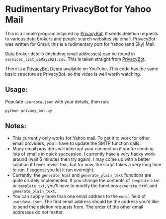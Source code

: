 # Rudimentary PrivacyBot for Yahoo Mail
This is a simple program inspired by [PrivacyBot](https://github.com/privacybot-berkeley/privacybot). It sends deletion requests to various data brokers and people search websites via email. PrivacyBot was written for Gmail; this is a rudimentary port for Yahoo (and Sky) Mail.  

Data broker details (including email addresses) can be found in `services_list_06May2021.csv`. This is taken straight from [PrivacyBot](https://github.com/privacybot-berkeley/privacybot). 

There is a [PrivacyBot Demo](https://www.youtube.com/watch?v=B24EYAAXpAE) available on YouTube. This code has the same basic structure as PrivacyBot, so the video is well worth watching.

## Usage:
Populate `userdata.json` with your details, then run:
```
python privacy_bot.py
```

## Notes:
- This currently only works for Yahoo mail. To get it to work for other email providers, you'll have to update the SMTP function calls.
- Many email providers will interrupt your connection if you're sending lots of emails in quick succession. I currently have a very hacky work-around (wait 5 minutes then try again). I may come up with a better solution if I ever revisit this, but for now, the script takes a very long time to run. I suggest you let it run overnight.
- Currently, the `generate_html` and `generate_plain_text` functions are quite crudely implemented. If you change the contents of `template.html` or `template.txt`, you'll have to modify the functions `generate_html` and `generate_plain_text`. 
- You can supply more than one email address to the `email` field of `userdata.json`. The first email address should be the address you'd like to send the deletion requests from. The order of the other email addresses do not matter. 
